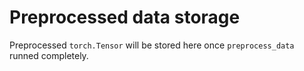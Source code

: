 # Preprocessed data storage

Preprocessed `torch.Tensor` will be stored here once `preprocess_data` runned completely.
